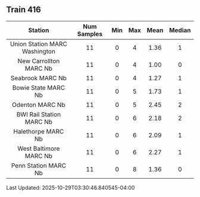 ## Train 416

| Station | Num Samples | Min | Max | Mean | Median |
| :-----: | :---------: | :-: | :-: | :--: | :----: |
| Union Station MARC Washington | 11 | 0 | 4 | 1.36 | 1 |
| New Carrollton MARC Nb | 11 | 0 | 4 | 1.00 | 0 |
| Seabrook MARC Nb | 11 | 0 | 4 | 1.27 | 1 |
| Bowie State MARC Nb | 11 | 0 | 5 | 1.73 | 1 |
| Odenton MARC Nb | 11 | 0 | 5 | 2.45 | 2 |
| BWI Rail Station MARC Nb | 11 | 0 | 6 | 2.18 | 2 |
| Halethorpe MARC Nb | 11 | 0 | 6 | 2.09 | 1 |
| West Baltimore MARC Nb | 11 | 0 | 6 | 2.27 | 1 |
| Penn Station MARC Nb | 11 | 0 | 8 | 1.36 | 0 |


Last Updated: 2025-10-29T03:30:46.840545-04:00